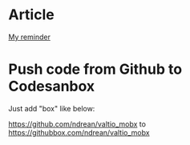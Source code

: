 # Article

[My reminder](https://dev.to/ndrean/using-valtio-or-mobx-in-react-1-rendering-a-fetch-3b5a)

# Push code from Github to Codesanbox

Just add "box" like below:

<https://github.com/ndrean/valtio_mobx> to <https://githubbox.com/ndrean/valtio_mobx>
